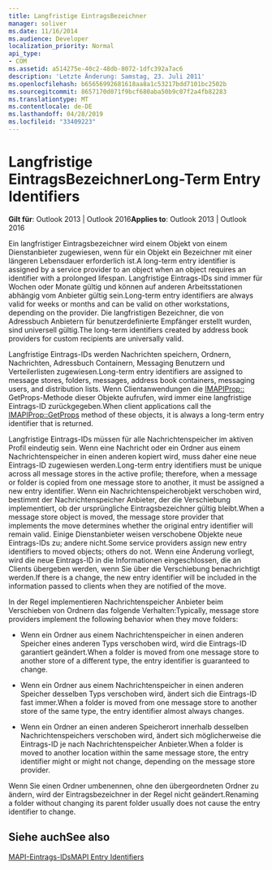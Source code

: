 ```yaml
---
title: Langfristige EintragsBezeichner
manager: soliver
ms.date: 11/16/2014
ms.audience: Developer
localization_priority: Normal
api_type:
- COM
ms.assetid: a514275e-40c2-48db-8072-1dfc392a7ac6
description: 'Letzte Änderung: Samstag, 23. Juli 2011'
ms.openlocfilehash: b65656992681618aa8a1c53217bdd7101bc2502b
ms.sourcegitcommit: 8657170d071f9bcf680aba50b9c07f2a4fb82283
ms.translationtype: MT
ms.contentlocale: de-DE
ms.lasthandoff: 04/28/2019
ms.locfileid: "33409223"
---
```

# <a name="long-term-entry-identifiers"></a><span data-ttu-id="f0a2d-103">Langfristige EintragsBezeichner</span><span class="sxs-lookup"><span data-stu-id="f0a2d-103">Long-Term Entry Identifiers</span></span>

  
  
<span data-ttu-id="f0a2d-104">**Gilt für**: Outlook 2013 | Outlook 2016</span><span class="sxs-lookup"><span data-stu-id="f0a2d-104">**Applies to**: Outlook 2013 | Outlook 2016</span></span> 
  
<span data-ttu-id="f0a2d-105">Ein langfristiger Eintragsbezeichner wird einem Objekt von einem Dienstanbieter zugewiesen, wenn für ein Objekt ein Bezeichner mit einer längeren Lebensdauer erforderlich ist.</span><span class="sxs-lookup"><span data-stu-id="f0a2d-105">A long-term entry identifier is assigned by a service provider to an object when an object requires an identifier with a prolonged lifespan.</span></span> <span data-ttu-id="f0a2d-106">Langfristige Eintrags-IDs sind immer für Wochen oder Monate gültig und können auf anderen Arbeitsstationen abhängig vom Anbieter gültig sein.</span><span class="sxs-lookup"><span data-stu-id="f0a2d-106">Long-term entry identifiers are always valid for weeks or months and can be valid on other workstations, depending on the provider.</span></span> <span data-ttu-id="f0a2d-107">Die langfristigen Bezeichner, die von Adressbuch Anbietern für benutzerdefinierte Empfänger erstellt wurden, sind universell gültig.</span><span class="sxs-lookup"><span data-stu-id="f0a2d-107">The long-term identifiers created by address book providers for custom recipients are universally valid.</span></span> 
  
<span data-ttu-id="f0a2d-108">Langfristige Eintrags-IDs werden Nachrichten speichern, Ordnern, Nachrichten, Adressbuch Containern, Messaging Benutzern und Verteilerlisten zugewiesen.</span><span class="sxs-lookup"><span data-stu-id="f0a2d-108">Long-term entry identifiers are assigned to message stores, folders, messages, address book containers, messaging users, and distribution lists.</span></span> <span data-ttu-id="f0a2d-109">Wenn Clientanwendungen die [IMAPIProp::](imapiprop-getprops.md) GetProps-Methode dieser Objekte aufrufen, wird immer eine langfristige Eintrags-ID zurückgegeben.</span><span class="sxs-lookup"><span data-stu-id="f0a2d-109">When client applications call the [IMAPIProp::GetProps](imapiprop-getprops.md) method of these objects, it is always a long-term entry identifier that is returned.</span></span> 
  
<span data-ttu-id="f0a2d-110">Langfristige Eintrags-IDs müssen für alle Nachrichtenspeicher im aktiven Profil eindeutig sein. Wenn eine Nachricht oder ein Ordner aus einem Nachrichtenspeicher in einen anderen kopiert wird, muss daher eine neue Eintrags-ID zugewiesen werden.</span><span class="sxs-lookup"><span data-stu-id="f0a2d-110">Long-term entry identifiers must be unique across all message stores in the active profile; therefore, when a message or folder is copied from one message store to another, it must be assigned a new entry identifier.</span></span> <span data-ttu-id="f0a2d-111">Wenn ein Nachrichtenspeicherobjekt verschoben wird, bestimmt der Nachrichtenspeicher Anbieter, der die Verschiebung implementiert, ob der ursprüngliche Eintragsbezeichner gültig bleibt.</span><span class="sxs-lookup"><span data-stu-id="f0a2d-111">When a message store object is moved, the message store provider that implements the move determines whether the original entry identifier will remain valid.</span></span> <span data-ttu-id="f0a2d-112">Einige Dienstanbieter weisen verschobene Objekte neue Eintrags-IDs zu; andere nicht.</span><span class="sxs-lookup"><span data-stu-id="f0a2d-112">Some service providers assign new entry identifiers to moved objects; others do not.</span></span> <span data-ttu-id="f0a2d-113">Wenn eine Änderung vorliegt, wird die neue Eintrags-ID in die Informationen eingeschlossen, die an Clients übergeben werden, wenn Sie über die Verschiebung benachrichtigt werden.</span><span class="sxs-lookup"><span data-stu-id="f0a2d-113">If there is a change, the new entry identifier will be included in the information passed to clients when they are notified of the move.</span></span> 
  
<span data-ttu-id="f0a2d-114">In der Regel implementieren Nachrichtenspeicher Anbieter beim Verschieben von Ordnern das folgende Verhalten:</span><span class="sxs-lookup"><span data-stu-id="f0a2d-114">Typically, message store providers implement the following behavior when they move folders:</span></span>
  
- <span data-ttu-id="f0a2d-115">Wenn ein Ordner aus einem Nachrichtenspeicher in einen anderen Speicher eines anderen Typs verschoben wird, wird die Eintrags-ID garantiert geändert.</span><span class="sxs-lookup"><span data-stu-id="f0a2d-115">When a folder is moved from one message store to another store of a different type, the entry identifier is guaranteed to change.</span></span>
    
- <span data-ttu-id="f0a2d-116">Wenn ein Ordner aus einem Nachrichtenspeicher in einen anderen Speicher desselben Typs verschoben wird, ändert sich die Eintrags-ID fast immer.</span><span class="sxs-lookup"><span data-stu-id="f0a2d-116">When a folder is moved from one message store to another store of the same type, the entry identifier almost always changes.</span></span>
    
- <span data-ttu-id="f0a2d-117">Wenn ein Ordner an einen anderen Speicherort innerhalb desselben Nachrichtenspeichers verschoben wird, ändert sich möglicherweise die Eintrags-ID je nach Nachrichtenspeicher Anbieter.</span><span class="sxs-lookup"><span data-stu-id="f0a2d-117">When a folder is moved to another location within the same message store, the entry identifier might or might not change, depending on the message store provider.</span></span>
    
<span data-ttu-id="f0a2d-118">Wenn Sie einen Ordner umbenennen, ohne den übergeordneten Ordner zu ändern, wird der Eintragsbezeichner in der Regel nicht geändert.</span><span class="sxs-lookup"><span data-stu-id="f0a2d-118">Renaming a folder without changing its parent folder usually does not cause the entry identifier to change.</span></span> 
  
## <a name="see-also"></a><span data-ttu-id="f0a2d-119">Siehe auch</span><span class="sxs-lookup"><span data-stu-id="f0a2d-119">See also</span></span>



[<span data-ttu-id="f0a2d-120">MAPI-Eintrags-IDs</span><span class="sxs-lookup"><span data-stu-id="f0a2d-120">MAPI Entry Identifiers</span></span>](mapi-entry-identifiers.md)

